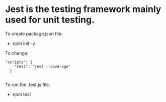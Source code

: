 # Jest is the testing framework mainly used for unit testing.

To create package.json file.
  - npm init -y
  
To change:
```
"scripts": {
    "test": "jest --coverage"
  }
  
```

To run the .test.js file.
  - npm test
